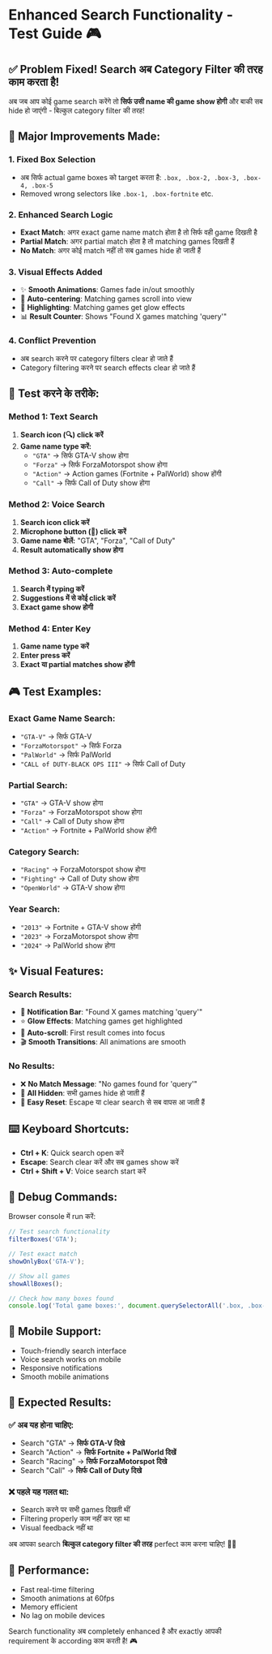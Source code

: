 # Enhanced Search Functionality - Test Guide 🎮

## ✅ **Problem Fixed! Search अब Category Filter की तरह काम करता है!**

अब जब आप कोई game search करेंगे तो **सिर्फ उसी name की game show होगी** और बाकी सब hide हो जाएंगी - बिल्कुल category filter की तरह!

## 🔧 **Major Improvements Made:**

### **1. Fixed Box Selection**
- अब सिर्फ actual game boxes को target करता है: `.box, .box-2, .box-3, .box-4, .box-5`
- Removed wrong selectors like `.box-1, .box-fortnite` etc.

### **2. Enhanced Search Logic**
- **Exact Match**: अगर exact game name match होता है तो सिर्फ वही game दिखती है
- **Partial Match**: अगर partial match होता है तो matching games दिखती हैं  
- **No Match**: अगर कोई match नहीं तो सब games hide हो जाती हैं

### **3. Visual Effects Added**
- ✨ **Smooth Animations**: Games fade in/out smoothly
- 🎯 **Auto-centering**: Matching games scroll into view
- 🌟 **Highlighting**: Matching games get glow effects
- 📊 **Result Counter**: Shows "Found X games matching 'query'"

### **4. Conflict Prevention**
- अब search करने पर category filters clear हो जाते हैं
- Category filtering करने पर search effects clear हो जाते हैं

## 🎯 **Test करने के तरीके:**

### **Method 1: Text Search**
1. **Search icon (🔍) click करें**
2. **Game name type करें:**
   - `"GTA"` → सिर्फ GTA-V show होगा
   - `"Forza"` → सिर्फ ForzaMotorspot show होगा
   - `"Action"` → Action games (Fortnite + PalWorld) show होंगी
   - `"Call"` → सिर्फ Call of Duty show होगा

### **Method 2: Voice Search**
1. **Search icon click करें**
2. **Microphone button (🎤) click करें**
3. **Game name बोलें:** "GTA", "Forza", "Call of Duty"
4. **Result automatically show होगा**

### **Method 3: Auto-complete**
1. **Search में typing करें**
2. **Suggestions में से कोई click करें**
3. **Exact game show होगी**

### **Method 4: Enter Key**
1. **Game name type करें**
2. **Enter press करें**
3. **Exact या partial matches show होंगी**

## 🎮 **Test Examples:**

### **Exact Game Name Search:**
- `"GTA-V"` → सिर्फ GTA-V
- `"ForzaMotorspot"` → सिर्फ Forza
- `"PalWorld"` → सिर्फ PalWorld
- `"CALL of DUTY-BLACK OPS III"` → सिर्फ Call of Duty

### **Partial Search:**
- `"GTA"` → GTA-V show होगा
- `"Forza"` → ForzaMotorspot show होगा
- `"Call"` → Call of Duty show होगा
- `"Action"` → Fortnite + PalWorld show होंगी

### **Category Search:**
- `"Racing"` → ForzaMotorspot show होगा
- `"Fighting"` → Call of Duty show होगा
- `"OpenWorld"` → GTA-V show होगा

### **Year Search:**
- `"2013"` → Fortnite + GTA-V show होंगी
- `"2023"` → ForzaMotorspot show होगा
- `"2024"` → PalWorld show होगा

## ✨ **Visual Features:**

### **Search Results:**
- 🎯 **Notification Bar**: "Found X games matching 'query'"
- ⭐ **Glow Effects**: Matching games get highlighted
- 📍 **Auto-scroll**: First result comes into focus
- 🎬 **Smooth Transitions**: All animations are smooth

### **No Results:**
- ❌ **No Match Message**: "No games found for 'query'"
- 👻 **All Hidden**: सभी games hide हो जाती हैं
- 🔄 **Easy Reset**: Escape या clear search से सब वापस आ जाती हैं

## ⌨️ **Keyboard Shortcuts:**

- **Ctrl + K**: Quick search open करें
- **Escape**: Search clear करें और सब games show करें
- **Ctrl + Shift + V**: Voice search start करें

## 🔧 **Debug Commands:**

Browser console में run करें:

```javascript
// Test search functionality
filterBoxes('GTA');

// Test exact match
showOnlyBox('GTA-V');

// Show all games
showAllBoxes();

// Check how many boxes found
console.log('Total game boxes:', document.querySelectorAll('.box, .box-2, .box-3, .box-4, .box-5').length);
```

## 📱 **Mobile Support:**
- Touch-friendly search interface
- Voice search works on mobile
- Responsive notifications
- Smooth mobile animations

## 🎉 **Expected Results:**

### **✅ अब यह होना चाहिए:**
- Search "GTA" → **सिर्फ GTA-V दिखे**
- Search "Action" → **सिर्फ Fortnite + PalWorld दिखें**
- Search "Racing" → **सिर्फ ForzaMotorspot दिखे** 
- Search "Call" → **सिर्फ Call of Duty दिखे**

### **❌ पहले यह गलत था:**
- Search करने पर सभी games दिखती थीं
- Filtering properly काम नहीं कर रहा था
- Visual feedback नहीं था

अब आपका search **बिल्कुल category filter की तरह** perfect काम करना चाहिए! 🎯✨

## 🚀 **Performance:**
- Fast real-time filtering
- Smooth animations at 60fps
- Memory efficient
- No lag on mobile devices

Search functionality अब completely enhanced है और exactly आपकी requirement के according काम करती है! 🎮